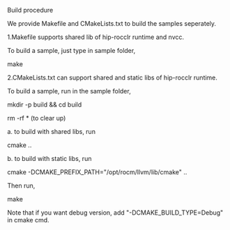 Build procedure

We provide Makefile and CMakeLists.txt to build the samples seperately.

1.Makefile supports shared lib of hip-rocclr runtime and nvcc.

To build a sample, just type in sample folder,

make



2.CMakeLists.txt can support shared and static libs of hip-rocclr runtime.

To build a sample, run in the sample folder,

mkdir -p build && cd build

rm -rf * (to clear up)

a. to build with shared libs, run

cmake ..

b. to build with static libs, run

cmake -DCMAKE_PREFIX_PATH="/opt/rocm/llvm/lib/cmake" ..

Then run,

make

Note that if you want debug version, add "-DCMAKE_BUILD_TYPE=Debug" in cmake cmd.